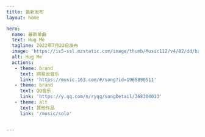 ```yaml
---
title: 最新发布
layout: home

hero:
  name: 最新单曲
  text: Hug Me
  tagline: 2022年7月22日发布
  image: 'https://is5-ssl.mzstatic.com/image/thumb/Music112/v4/82/dd/ba/82ddbad2-4e13-e5e9-77b7-dfe748271d92/cover.jpg/3000x3000bb.jpg'
  alt: Hug Me
  actions:
   - theme: brand
     text: 网易云音乐
     link: 'https://music.163.com/#/song?id=1965890511'
   - theme: brand
     text: QQ音乐
     link: 'https://y.qq.com/n/ryqq/songDetail/368304013'
   - theme: alt
     text: 其他作品
     link: '/music/solo'


---
```

<script setup>
import { VPTeamMembers } from 'vitepress/theme'

const members = [
  {
    avatar: 'https://is3-ssl.mzstatic.com/image/thumb/Music126/v4/c0/4e/4d/c04e4dbb-0ea2-71eb-b2c4-e9efb551c8b4/cover.jpg/600x600bb.jpg',
    name: '迷 - LP',
    title: '2021年4月13日发布',
    links: [
      { icon: 'cloudmusic', link: 'https://music.163.com/?from=itab#/album?id=125942359' },
    ],
    desc: '解构关于音乐的未知集合',
  },
  {
    avatar: 'https://is5-ssl.mzstatic.com/image/thumb/Music114/v4/f4/5a/fc/f45afc2e-e19e-b4c5-f078-9da7a6181fb3/cover.jpg/600x600bb.jpg',
    name: '情人 - 单曲',
    title: '2020年5月24日发布',
    links: [
      { icon: 'cloudmusic', link: 'https://music.163.com/?from=itab#/song?id=1450574147' },
    ],
    desc: 'Be my lover…',
  },
  {
    avatar: 'https://is2-ssl.mzstatic.com/image/thumb/Music113/v4/16/6c/4a/166c4a2c-24bc-d348-e02e-1f1bf0ee6db7/cover.jpg/600x600bb.jpg',
    name: 'Home - 单曲',
    title: '2020年4月9日发布',
    links: [
      { icon: 'cloudmusic', link: 'https://music.163.com/?from=itab#/song?id=1438865460' },
    ],
    desc: '希望与爱，从未离开',
  },
]
</script>

<VPTeamMembers size="medium" :members="members" />



<style>
:root {
  --vp-home-hero-name-color: transparent;
  --vp-home-hero-name-background: -webkit-linear-gradient(120deg, #ace838, #4edff2);
}
</style>

